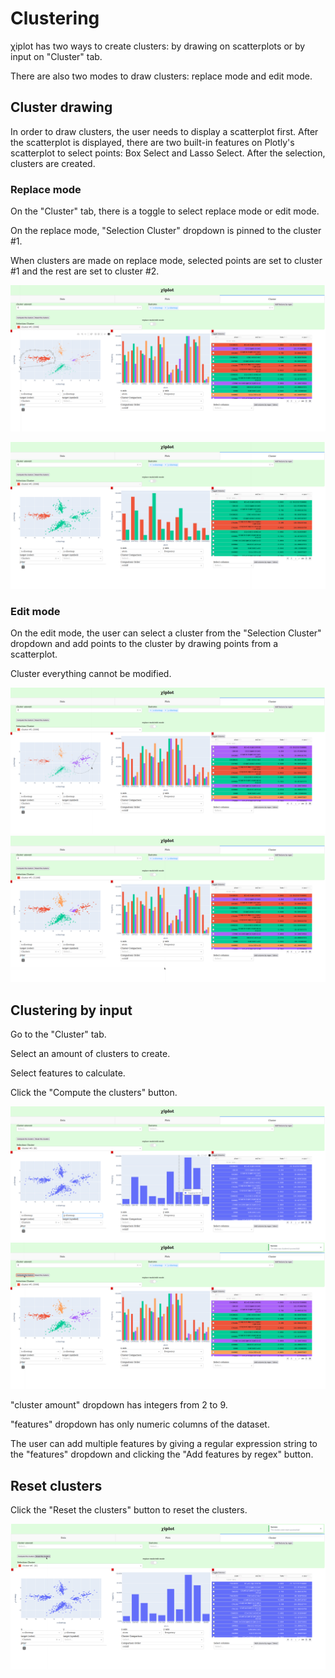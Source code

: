 # Clustering

&chi;iplot has two ways to create clusters: by drawing on scatterplots or by input on "Cluster" tab.

There are also two modes to draw clusters: replace mode and edit mode.

## Cluster drawing

In order to draw clusters, the user needs to display a scatterplot first. After the scatterplot is displayed, 
there are two built-in features on Plotly's scatterplot to select points: Box Select and Lasso Select. After the selection, clusters are created.

### Replace mode

On the "Cluster" tab, there is a toggle to select replace mode or edit mode.

On the replace mode, "Selection Cluster" dropdown is pinned to the cluster #1.

When clusters are made on replace mode, selected points are set to cluster #1 and the rest are set to cluster #2.

![cluster_replace](../images/cluster_by_drawing_replace_mode.png)

![cluster_replace_2](../images/cluster_by_drawing_replace_mode(1).png)

### Edit mode

On the edit mode, the user can select a cluster from the "Selection Cluster" dropdown and add points to the cluster by drawing points from a scatterplot.

Cluster everything cannot be modified.

![cluster_edit](../images/cluster_by_drawing.png)
![cluster_edit_2](../images/cluster_by_drawing(1).png)

## Clustering by input

Go to the "Cluster" tab.

Select an amount of clusters to create.

Select features to calculate.

Click the "Compute the clusters" button.

![cluster_input](../images/cluster_by_input.png)
![cluster_input_2](../images/cluster_by_input(1).png)

"cluster amount" dropdown has integers from 2 to 9.

"features"  dropdown has only numeric columns of the dataset.

The user can add multiple features by giving a regular expression string to the "features" dropdown and clicking the "Add features by regex" button.


## Reset clusters

Click the "Reset the clusters" button to reset the clusters.

![cluster_reset](../images/cluster_reset.png)
